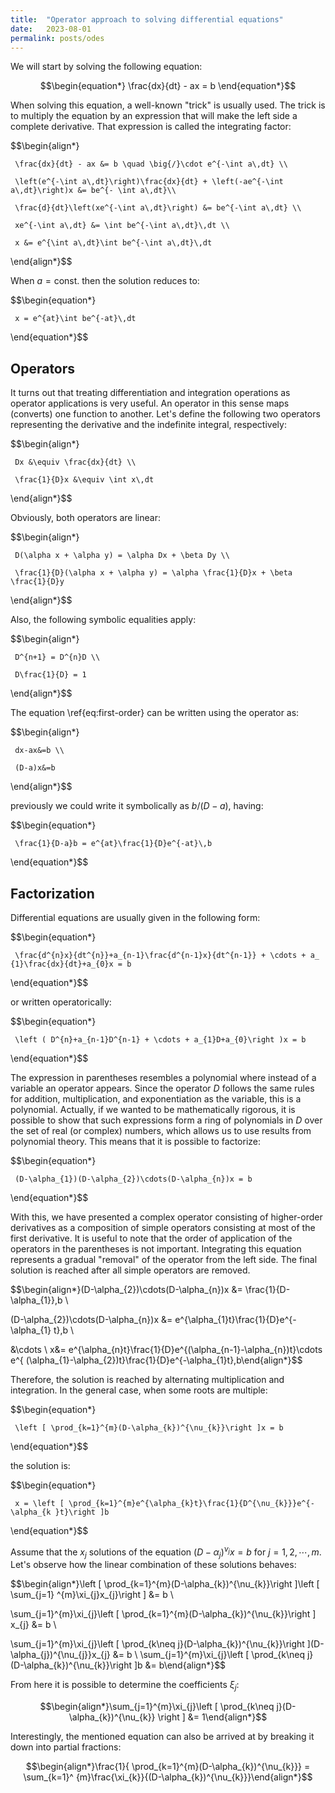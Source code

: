 ```yaml
---
title:  "Operator approach to solving differential equations"
date:   2023-08-01
permalink: posts/odes
---
```


We will start by solving the following equation:

$$\begin{equation*}
    \frac{dx}{dt} - ax = b
\end{equation*}$$

When solving this equation, a well-known "trick" is usually used. The trick is to multiply the equation by an expression that will make the left side a complete derivative. That expression is called the integrating factor:

$$\begin{align*}

     \frac{dx}{dt} - ax &= b \quad \big{/}\cdot e^{-\int a\,dt} \\

     \left(e^{-\int a\,dt}\right)\frac{dx}{dt} + \left(-ae^{-\int a\,dt}\right)x &= be^{- \int a\,dt}\\

     \frac{d}{dt}\left(xe^{-\int a\,dt}\right) &= be^{-\int a\,dt} \\

     xe^{-\int a\,dt} &= \int be^{-\int a\,dt}\,dt \\

     x &= e^{\int a\,dt}\int be^{-\int a\,dt}\,dt

\end{align*}$$

When $a = \text{const.}$ then the solution reduces to:

$$\begin{equation*}

     x = e^{at}\int be^{-at}\,dt

\end{equation*}$$

## Operators

It turns out that treating differentiation and integration operations as operator applications is very useful. An operator in this sense maps (converts) one function to another. Let's define the following two operators representing the derivative and the indefinite integral, respectively:

$$\begin{align*}

     Dx &\equiv \frac{dx}{dt} \\

     \frac{1}{D}x &\equiv \int x\,dt

\end{align*}$$

Obviously, both operators are linear:

$$\begin{align*}

     D(\alpha x + \alpha y) = \alpha Dx + \beta Dy \\

     \frac{1}{D}(\alpha x + \alpha y) = \alpha \frac{1}{D}x + \beta \frac{1}{D}y

\end{align*}$$

Also, the following symbolic equalities apply:

$$\begin{align*}

     D^{n+1} = D^{n}D \\

     D\frac{1}{D} = 1

\end{align*}$$

The equation \ref{eq:first-order} can be written using the operator as:

$$\begin{align*}

     dx-ax&=b \\

     (D-a)x&=b

\end{align*}$$

previously we could write it symbolically as $b/(D-a)$, having:

$$\begin{equation*}

     \frac{1}{D-a}b = e^{at}\frac{1}{D}e^{-at}\,b

\end{equation*}$$

## Factorization

Differential equations are usually given in the following form:

$$\begin{equation*}

     \frac{d^{n}x}{dt^{n}}+a_{n-1}\frac{d^{n-1}x}{dt^{n-1}} + \cdots + a_ {1}\frac{dx}{dt}+a_{0}x = b

\end{equation*}$$

or written operatorically:

$$\begin{equation*}

     \left ( D^{n}+a_{n-1}D^{n-1} + \cdots + a_{1}D+a_{0}\right )x = b

\end{equation*}$$

The expression in parentheses resembles a polynomial where instead of a variable an operator appears. Since the operator $D$ follows the same rules for addition, multiplication, and exponentiation as the variable, this is a polynomial. Actually, if we wanted to be mathematically rigorous, it is possible to show that such expressions form a ring of polynomials in $D$ over the set of real (or complex) numbers, which allows us to use results from polynomial theory. This means that it is possible to factorize:

$$\begin{equation*}

     (D-\alpha_{1})(D-\alpha_{2})\cdots(D-\alpha_{n})x = b

\end{equation*}$$

With this, we have presented a complex operator consisting of higher-order derivatives as a composition of simple operators consisting at most of the first derivative. It is useful to note that the order of application of the operators in the parentheses is not important. Integrating this equation represents a gradual "removal" of the operator from the left side. The final solution is reached after all simple operators are removed.

$$\begin{align*}(D-\alpha_{2})\cdots(D-\alpha_{n})x &= \frac{1}{D-\alpha_{1}}\,b \\

(D-\alpha_{2})\cdots(D-\alpha_{n})x &= e^{\alpha_{1}t}\frac{1}{D}e^{-\alpha_{1} t}\,b \\

&\cdots \\ x&= e^{\alpha_{n}t}\frac{1}{D}e^{(\alpha_{n-1}-\alpha_{n})t}\cdots e^{ (\alpha_{1}-\alpha_{2})t}\frac{1}{D}e^{-\alpha_{1}t}\,b\end{align*}$$

Therefore, the solution is reached by alternating multiplication and integration. In the general case, when some roots are multiple:

$$\begin{equation*}

     \left [ \prod_{k=1}^{m}(D-\alpha_{k})^{\nu_{k}}\right ]x = b

\end{equation*}$$

the solution is:

$$\begin{equation*}

     x = \left [ \prod_{k=1}^{m}e^{\alpha_{k}t}\frac{1}{D^{\nu_{k}}}e^{-\alpha_{k }t}\right ]b

\end{equation*}$$

Assume that the $x_{j}$ solutions of the equation $(D-\alpha_{j})^{\nu_{j}}x = b$ for $j=1,2,\cdots, m$. Let's observe how the linear combination of these solutions behaves:

$$\begin{align*}\left [ \prod_{k=1}^{m}(D-\alpha_{k})^{\nu_{k}}\right ]\left [ \sum_{j=1} ^{m}\xi_{j}x_{j}\right ] &= b \\

\sum_{j=1}^{m}\xi_{j}\left [ \prod_{k=1}^{m}(D-\alpha_{k})^{\nu_{k}}\right ] x_{j} &= b \\

\sum_{j=1}^{m}\xi_{j}\left [ \prod_{k\neq j}(D-\alpha_{k})^{\nu_{k}}\right ](D- \alpha_{j})^{\nu_{j}}x_{j} &= b \\ \sum_{j=1}^{m}\xi_{j}\left [ \prod_{k\neq j} (D-\alpha_{k})^{\nu_{k}}\right ]b &= b\end{align*}$$

From here it is possible to determine the coefficients $\xi_{j}$:

$$\begin{align*}\sum_{j=1}^{m}\xi_{j}\left [ \prod_{k\neq j}(D-\alpha_{k})^{\nu_{k}} \right ] &= 1\end{align*}$$

Interestingly, the mentioned equation can also be arrived at by breaking it down into partial fractions:

$$\begin{align*}\frac{1}{ \prod_{k=1}^{m}(D-\alpha_{k})^{\nu_{k}}} = \sum_{k=1}^ {m}\frac{\xi_{k}}{(D-\alpha_{k})^{\nu_{k}}}\end{align*}$$
